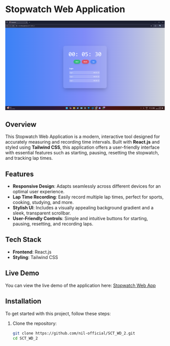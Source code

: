# Stopwatch Web Application

![Stopwatch Screenshot](./public/screenshot.png)

## Overview

This Stopwatch Web Application is a modern, interactive tool designed for accurately measuring and recording time intervals. Built with **React.js** and styled using **Tailwind CSS**, this application offers a user-friendly interface with essential features such as starting, pausing, resetting the stopwatch, and tracking lap times.

## Features

- **Responsive Design**: Adapts seamlessly across different devices for an optimal user experience.
- **Lap Time Recording**: Easily record multiple lap times, perfect for sports, cooking, studying, and more.
- **Stylish UI**: Includes a visually appealing background gradient and a sleek, transparent scrollbar.
- **User-Friendly Controls**: Simple and intuitive buttons for starting, pausing, resetting, and recording laps.

## Tech Stack

- **Frontend**: React.js
- **Styling**: Tailwind CSS

## Live Demo

You can view the live demo of the application here: [Stopwatch Web App](https://nil-official.github.io/SCT_WD_2/)

## Installation

To get started with this project, follow these steps:

1. Clone the repository:
   ```bash
   git clone https://github.com/nil-official/SCT_WD_2.git
   cd SCT_WD_2
